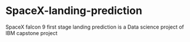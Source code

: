 # SpaceX-landing-prediction
SpaceX falcon 9 first stage landing prediction is a Data science project of  IBM capstone project
